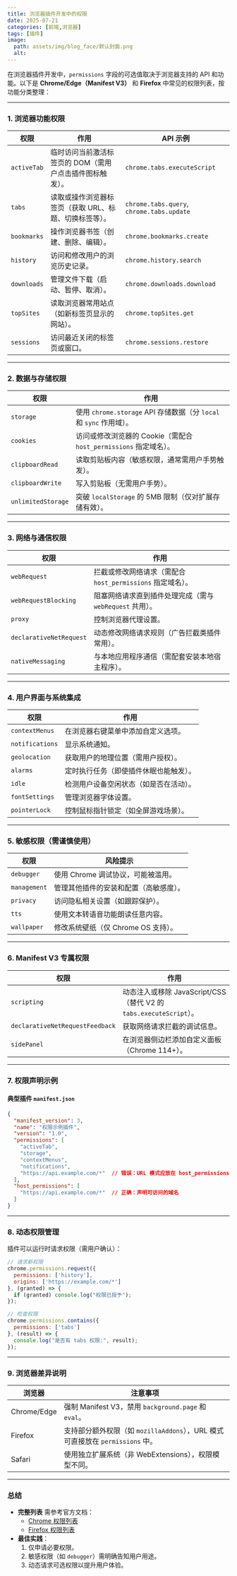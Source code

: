 ```yaml
---
title: 浏览器插件开发中的权限
date: 2025-07-21
categories: [前端,浏览器]
tags: [插件]
image:
  path: assets/img/blog_face/默认封面.png
  alt: 
---
```


在浏览器插件开发中，`permissions` 字段的可选值取决于浏览器支持的 API 和功能。以下是 **Chrome/Edge（Manifest V3）** 和 **Firefox** 中常见的权限列表，按功能分类整理：

---

### **1. 浏览器功能权限**

| **权限**    | **作用**                                                 | **API 示例**                              |
| ----------- | -------------------------------------------------------- | ----------------------------------------- |
| `activeTab` | 临时访问当前激活标签页的 DOM（需用户点击插件图标触发）。 | `chrome.tabs.executeScript`               |
| `tabs`      | 读取或操作浏览器标签页（获取 URL、标题、切换标签等）。   | `chrome.tabs.query`, `chrome.tabs.update` |
| `bookmarks` | 操作浏览器书签（创建、删除、编辑）。                     | `chrome.bookmarks.create`                 |
| `history`   | 访问和修改用户的浏览历史记录。                           | `chrome.history.search`                   |
| `downloads` | 管理文件下载（启动、暂停、取消）。                       | `chrome.downloads.download`               |
| `topSites`  | 读取浏览器常用站点（如新标签页显示的网站）。             | `chrome.topSites.get`                     |
| `sessions`  | 访问最近关闭的标签页或窗口。                             | `chrome.sessions.restore`                 |

---

### **2. 数据与存储权限**

| **权限**           | **作用**                                                            |
| ------------------ | ------------------------------------------------------------------- |
| `storage`          | 使用 `chrome.storage` API 存储数据（分 `local` 和 `sync` 作用域）。 |
| `cookies`          | 访问或修改浏览器的 Cookie（需配合 `host_permissions` 指定域名）。   |
| `clipboardRead`    | 读取剪贴板内容（敏感权限，通常需用户手势触发）。                    |
| `clipboardWrite`   | 写入剪贴板（无需用户手势）。                                        |
| `unlimitedStorage` | 突破 `localStorage` 的 5MB 限制（仅对扩展存储有效）。               |

---

### **3. 网络与通信权限**

| **权限**                | **作用**                                                   |
| ----------------------- | ---------------------------------------------------------- |
| `webRequest`            | 拦截或修改网络请求（需配合 `host_permissions` 指定域名）。 |
| `webRequestBlocking`    | 阻塞网络请求直到插件处理完成（需与 `webRequest` 共用）。   |
| `proxy`                 | 控制浏览器代理设置。                                       |
| `declarativeNetRequest` | 动态修改网络请求规则（广告拦截类插件常用）。               |
| `nativeMessaging`       | 与本地应用程序通信（需配套安装本地宿主程序）。             |

---

### **4. 用户界面与系统集成**

| **权限**        | **作用**                               |
| --------------- | -------------------------------------- |
| `contextMenus`  | 在浏览器右键菜单中添加自定义选项。     |
| `notifications` | 显示系统通知。                         |
| `geolocation`   | 获取用户的地理位置（需用户授权）。     |
| `alarms`        | 定时执行任务（即使插件休眠也能触发）。 |
| `idle`          | 检测用户设备空闲状态（如是否在活动）。 |
| `fontSettings`  | 管理浏览器字体设置。                   |
| `pointerLock`   | 控制鼠标指针锁定（如全屏游戏场景）。   |

---

### **5. 敏感权限（需谨慎使用）**

| **权限**     | **风险提示**                           |
| ------------ | -------------------------------------- |
| `debugger`   | 使用 Chrome 调试协议，可能被滥用。     |
| `management` | 管理其他插件的安装和配置（高敏感度）。 |
| `privacy`    | 访问隐私相关设置（如跟踪保护）。       |
| `tts`        | 使用文本转语音功能朗读任意内容。       |
| `wallpaper`  | 修改系统壁纸（仅 Chrome OS 支持）。    |

---

### **6. Manifest V3 专属权限**

| **权限**                        | **作用**                                                           |
| ------------------------------- | ------------------------------------------------------------------ |
| `scripting`                     | 动态注入或移除 JavaScript/CSS（替代 V2 的 `tabs.executeScript`）。 |
| `declarativeNetRequestFeedback` | 获取网络请求拦截的调试信息。                                       |
| `sidePanel`                     | 在浏览器侧边栏添加自定义面板（Chrome 114+）。                      |

---

### **7. 权限声明示例**

#### **典型插件 `manifest.json`**

```json
{
  "manifest_version": 3,
  "name": "权限示例插件",
  "version": "1.0",
  "permissions": [
    "activeTab",
    "storage",
    "contextMenus",
    "notifications",
    "https://api.example.com/*"  // 错误：URL 模式应放在 host_permissions
  ],
  "host_permissions": [
    "https://api.example.com/*"  // 正确：声明可访问的域名
  ]
}
```

---

### **8. 动态权限管理**

插件可以运行时请求权限（需用户确认）：

```javascript
// 请求新权限
chrome.permissions.request({
  permissions: ['history'],
  origins: ['https://example.com/*']
}, (granted) => {
  if (granted) console.log("权限已授予");
});

// 检查权限
chrome.permissions.contains({
  permissions: ['tabs']
}, (result) => {
  console.log("是否有 tabs 权限:", result);
});
```

---

### **9. 浏览器差异说明**

| **浏览器**  | **注意事项**                                                                  |
| ----------- | ----------------------------------------------------------------------------- |
| Chrome/Edge | 强制 Manifest V3，禁用 `background.page` 和 `eval`。                          |
| Firefox     | 支持部分额外权限（如 `mozillaAddons`），URL 模式可直接放在 `permissions` 中。 |
| Safari      | 使用独立扩展系统（非 WebExtensions），权限模型不同。                          |

---

### **总结**

- **完整列表** 需参考官方文档：  
  - [Chrome 权限列表](https://developer.chrome.com/docs/extensions/mv3/declare_permissions/)  
  - [Firefox 权限列表](https://developer.mozilla.org/en-US/docs/Mozilla/Add-ons/WebExtensions/manifest.json/permissions)  
- **最佳实践**：  
  1. 仅申请必要权限。  
  2. 敏感权限（如 `debugger`）需明确告知用户用途。  
  3. 动态请求可选权限以提升用户体验。
